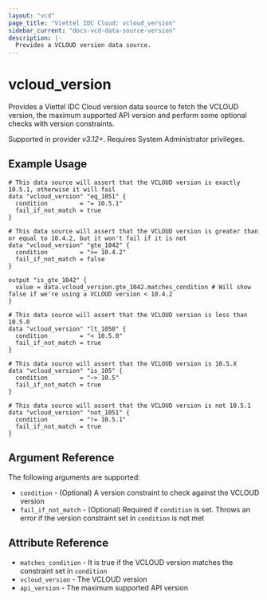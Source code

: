 ```yaml
---
layout: "vcd"
page_title: "Viettel IDC Cloud: vcloud_version"
sidebar_current: "docs-vcd-data-source-version"
description: |-
  Provides a VCLOUD version data source.
---
```


# vcloud\_version

Provides a Viettel IDC Cloud version data source to fetch the VCLOUD version, the maximum supported API version and
perform some optional checks with version constraints.

Supported in provider *v3.12+*. Requires System Administrator privileges.

## Example Usage

```hcl
# This data source will assert that the VCLOUD version is exactly 10.5.1, otherwise it will fail
data "vcloud_version" "eq_1051" {
  condition         = "= 10.5.1"
  fail_if_not_match = true
}

# This data source will assert that the VCLOUD version is greater than or equal to 10.4.2, but it won't fail if it is not
data "vcloud_version" "gte_1042" {
  condition         = ">= 10.4.2"
  fail_if_not_match = false
}

output "is_gte_1042" {
  value = data.vcloud_version.gte_1042.matches_condition # Will show false if we're using a VCLOUD version < 10.4.2
}

# This data source will assert that the VCLOUD version is less than 10.5.0
data "vcloud_version" "lt_1050" {
  condition         = "< 10.5.0"
  fail_if_not_match = true
}

# This data source will assert that the VCLOUD version is 10.5.X
data "vcloud_version" "is_105" {
  condition         = "~> 10.5"
  fail_if_not_match = true
}

# This data source will assert that the VCLOUD version is not 10.5.1
data "vcloud_version" "not_1051" {
  condition         = "!= 10.5.1"
  fail_if_not_match = true
}
```

## Argument Reference

The following arguments are supported:

* `condition` - (Optional) A version constraint to check against the VCLOUD version
* `fail_if_not_match` - (Optional) Required if `condition` is set. Throws an error if the version constraint set in `condition` is not met

## Attribute Reference

* `matches_condition` - It is true if the VCLOUD version matches the constraint set in `condition`
* `vcloud_version` - The VCLOUD version
* `api_version` - The maximum supported API version
